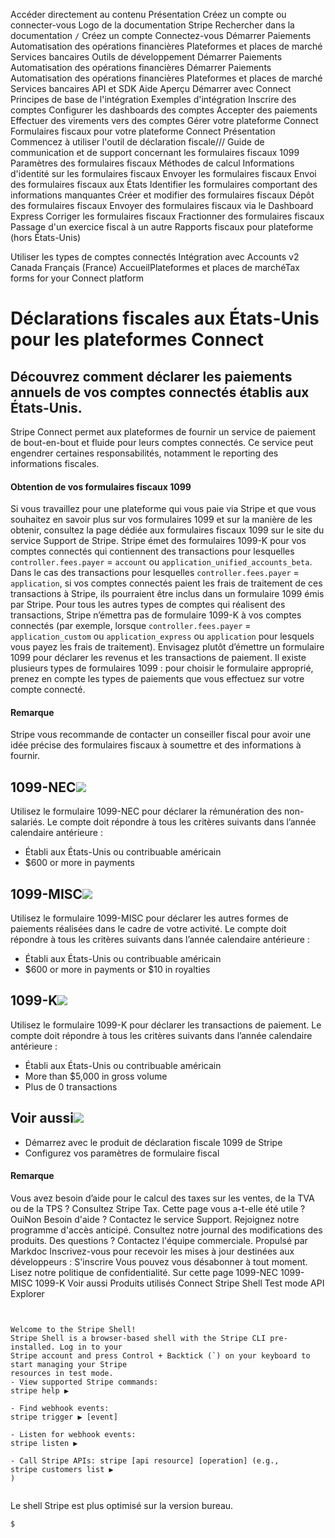 Accéder directement au contenu
Présentation
Créez un compte
ou 
connecter-vous
Logo de la documentation Stripe
Rechercher dans la documentation
`/`
Créez un compte
Connectez-vous
Démarrer
Paiements
Automatisation des opérations financières
Plateformes et places de marché
Services bancaires
Outils de développement
Démarrer
Paiements
Automatisation des opérations financières
Démarrer
Paiements
Automatisation des opérations financières
Plateformes et places de marché
Services bancaires
API et SDK
Aide
Aperçu
Démarrer avec Connect
Principes de base de l'intégration
Exemples d'intégration
Inscrire des comptes
Configurer les dashboards des comptes
Accepter des paiements
Effectuer des virements vers des comptes
Gérer votre plateforme Connect
Formulaires fiscaux pour votre plateforme Connect
Présentation
Commencez à utiliser l'outil de déclaration fiscale///
Guide de communication et de support concernant les formulaires fiscaux 1099
Paramètres des formulaires fiscaux
Méthodes de calcul
Informations d'identité sur les formulaires fiscaux
Envoyer les formulaires fiscaux
Envoi des formulaires fiscaux aux États
Identifier les formulaires comportant des informations manquantes
Créer et modifier des formulaires fiscaux
Dépôt des formulaires fiscaux
Envoyer des formulaires fiscaux via le Dashboard Express
Corriger les formulaires fiscaux
Fractionner des formulaires fiscaux
Passage d'un exercice fiscal à un autre
Rapports fiscaux pour plateforme (hors États-Unis)


Utiliser les types de comptes connectés
Intégration avec Accounts v2
Canada
Français (France)
AccueilPlateformes et places de marchéTax forms for your Connect platform
# Déclarations fiscales aux États-Unis pour les plateformes Connect
## Découvrez comment déclarer les paiements annuels de vos comptes connectés établis aux États-Unis.
Stripe Connect permet aux plateformes de fournir un service de paiement de bout-en-bout et fluide pour leurs comptes connectés. Ce service peut engendrer certaines responsabilités, notamment le reporting des informations fiscales.
#### Obtention de vos formulaires fiscaux 1099
Si vous travaillez pour une plateforme qui vous paie via Stripe et que vous souhaitez en savoir plus sur vos formulaires 1099 et sur la manière de les obtenir, consultez la page dédiée aux formulaires fiscaux 1099 sur le site du service Support de Stripe.
Stripe émet des formulaires 1099-K pour vos comptes connectés qui contiennent des transactions pour lesquelles `controller.fees.payer` = `account` ou `application_unified_accounts_beta`.
Dans le cas des transactions pour lesquelles `controller.fees.payer` = `application`, si vos comptes connectés paient les frais de traitement de ces transactions à Stripe, ils pourraient être inclus dans un formulaire 1099 émis par Stripe.
Pour tous les autres types de comptes qui réalisent des transactions, Stripe n’émettra pas de formulaire 1099-K à vos comptes connectés (par exemple, lorsque `controller.fees.payer` = `application_custom` ou `application_express` ou `application` pour lesquels vous payez les frais de traitement). Envisagez plutôt d’émettre un formulaire 1099 pour déclarer les revenus et les transactions de paiement. Il existe plusieurs types de formulaires 1099 : pour choisir le formulaire approprié, prenez en compte les types de paiements que vous effectuez sur votre compte connecté.
#### Remarque
Stripe vous recommande de contacter un conseiller fiscal pour avoir une idée précise des formulaires fiscaux à soumettre et des informations à fournir.
## 1099-NEC![](https://b.stripecdn.com/docs-statics-srv/assets/fcc3a1c24df6fcffface6110ca4963de.svg)
Utilisez le formulaire 1099-NEC pour déclarer la rémunération des non-salariés.
Le compte doit répondre à tous les critères suivants dans l’année calendaire antérieure :
  * Établi aux États-Unis ou contribuable américain
  * $600 or more in payments


## 1099-MISC![](https://b.stripecdn.com/docs-statics-srv/assets/fcc3a1c24df6fcffface6110ca4963de.svg)
Utilisez le formulaire 1099-MISC pour déclarer les autres formes de paiements réalisées dans le cadre de votre activité.
Le compte doit répondre à tous les critères suivants dans l’année calendaire antérieure :
  * Établi aux États-Unis ou contribuable américain
  * $600 or more in payments or $10 in royalties


## 1099-K![](https://b.stripecdn.com/docs-statics-srv/assets/fcc3a1c24df6fcffface6110ca4963de.svg)
Utilisez le formulaire 1099-K pour déclarer les transactions de paiement.
Le compte doit répondre à tous les critères suivants dans l’année calendaire antérieure :
  * Établi aux États-Unis ou contribuable américain
  * More than $5,000 in gross volume
  * Plus de 0 transactions


## Voir aussi![](https://b.stripecdn.com/docs-statics-srv/assets/fcc3a1c24df6fcffface6110ca4963de.svg)
  * Démarrez avec le produit de déclaration fiscale 1099 de Stripe
  * Configurez vos paramètres de formulaire fiscal


#### Remarque
Vous avez besoin d’aide pour le calcul des taxes sur les ventes, de la TVA ou de la TPS ? Consultez Stripe Tax.
Cette page vous a-t-elle été utile ?
OuiNon
Besoin d'aide ? Contactez le service Support.
Rejoignez notre programme d'accès anticipé.
Consultez notre journal des modifications des produits.
Des questions ? Contactez l'équipe commerciale.
Propulsé par Markdoc
Inscrivez-vous pour recevoir les mises à jour destinées aux développeurs :
S'inscrire
Vous pouvez vous désabonner à tout moment. Lisez notre politique de confidentialité.
Sur cette page
1099-NEC
1099-MISC
1099-K
Voir aussi
Produits utilisés
Connect
Stripe Shell
Test mode
API Explorer
```


Welcome to the Stripe Shell!
Stripe Shell is a browser-based shell with the Stripe CLI pre-installed. Log in to your
Stripe account and press Control + Backtick (`) on your keyboard to start managing your Stripe
resources in test mode.
- View supported Stripe commands: 
stripe help ▶️

- Find webhook events: 
stripe trigger ▶️ [event]

- Listen for webhook events: 
stripe listen ▶

- Call Stripe APIs: stripe [api resource] [operation] (e.g., 
stripe customers list ▶️
)


```

Le shell Stripe est plus optimisé sur la version bureau.
```
$
```

